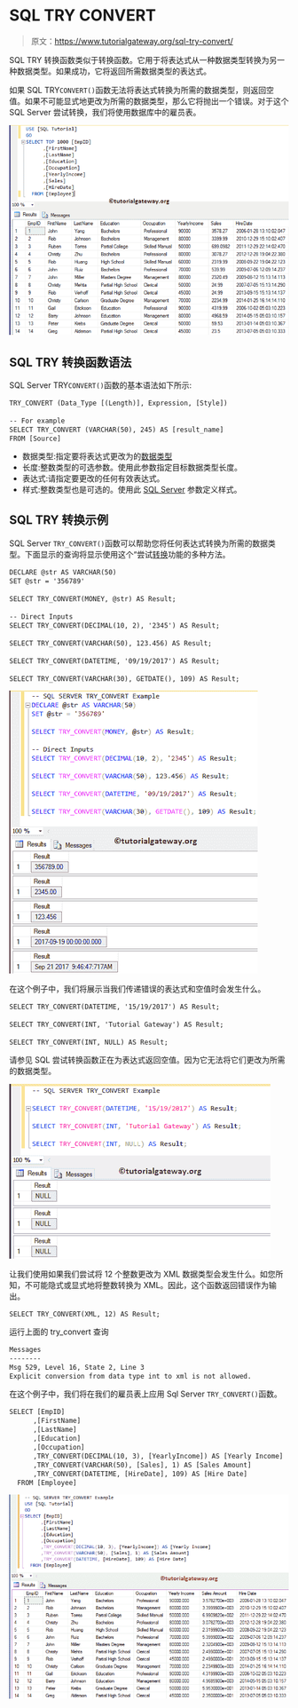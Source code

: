 # SQL TRY CONVERT

> 原文：<https://www.tutorialgateway.org/sql-try-convert/>

SQL TRY 转换函数类似于转换函数。它用于将表达式从一种数据类型转换为另一种数据类型。如果成功，它将返回所需数据类型的表达式。

如果 SQL TRY`CONVERT()`函数无法将表达式转换为所需的数据类型，则返回空值。如果不可能显式地更改为所需的数据类型，那么它将抛出一个错误。对于这个 SQL Server 尝试转换，我们将使用数据库中的雇员表。

![SQL TRY CONVERT EXAMPLE 0](img/f2fbf2526325b5f4e2f82f020226bd4b.png)

## SQL TRY 转换函数语法

SQL Server TRY`CONVERT()`函数的基本语法如下所示:

```
TRY_CONVERT (Data_Type [(Length)], Expression, [Style])

-- For example
SELECT TRY_CONVERT (VARCHAR(50), 245) AS [result_name]
FROM [Source]
```

*   数据类型:指定要将表达式更改为的[数据类型](https://www.tutorialgateway.org/sql-data-types/)
*   长度:整数类型的可选参数。使用此参数指定目标数据类型长度。
*   表达式:请指定要更改的任何有效表达式。
*   样式:整数类型也是可选的。使用此 [SQL Server](https://www.tutorialgateway.org/sql/) 参数定义样式。

## SQL TRY 转换示例

SQL Server `TRY_CONVERT()`函数可以帮助您将任何表达式转换为所需的数据类型。下面显示的查询将显示使用这个“尝试[转换](https://www.tutorialgateway.org/sql-convert/)功能的多种方法。

```
DECLARE @str AS VARCHAR(50)
SET @str = '356789'

SELECT TRY_CONVERT(MONEY, @str) AS Result; 

-- Direct Inputs
SELECT TRY_CONVERT(DECIMAL(10, 2), '2345') AS Result; 

SELECT TRY_CONVERT(VARCHAR(50), 123.456) AS Result; 

SELECT TRY_CONVERT(DATETIME, '09/19/2017') AS Result;  

SELECT TRY_CONVERT(VARCHAR(30), GETDATE(), 109) AS Result;
```

![SQL TRY CONVERT 1](img/40720bd0f2559cfcd71e810fcdd96254.png)

在这个例子中，我们将展示当我们传递错误的表达式和空值时会发生什么。

```
SELECT TRY_CONVERT(DATETIME, '15/19/2017') AS Result;  

SELECT TRY_CONVERT(INT, 'Tutorial Gateway') AS Result;

SELECT TRY_CONVERT(INT, NULL) AS Result;
```

请参见 SQL 尝试转换函数正在为表达式返回空值。因为它无法将它们更改为所需的数据类型。

![SQL TRY CONVERT 2](img/2045158ad4d2f3fcba02e9e4918f1b1a.png)

让我们使用如果我们尝试将 12 个整数更改为 XML 数据类型会发生什么。如您所知，不可能隐式或显式地将整数转换为 XML。因此，这个函数返回错误作为输出。

```
SELECT TRY_CONVERT(XML, 12) AS Result;
```

运行上面的 try_convert 查询

```
Messages
--------
Msg 529, Level 16, State 2, Line 3
Explicit conversion from data type int to xml is not allowed.
```

在这个例子中，我们将在我们的雇员表上应用 Sql Server `TRY_CONVERT()`函数。

```
SELECT [EmpID]
      ,[FirstName]
      ,[LastName]
      ,[Education]
      ,[Occupation]
      ,TRY_CONVERT(DECIMAL(10, 3), [YearlyIncome]) AS [Yearly Income]
      ,TRY_CONVERT(VARCHAR(50), [Sales], 1) AS [Sales Amount]
      ,TRY_CONVERT(DATETIME, [HireDate], 109) AS [Hire Date]
  FROM [Employee]
```

![SQL TRY CONVERT 4](img/a8d698d5373b87ca505a6c69ea91e305.png)